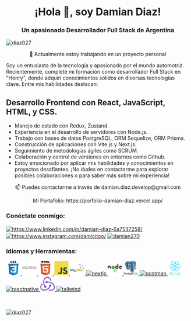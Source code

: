 <h1 align="center">¡Hola 👋, soy Damian Diaz!</h1>
<h3 align="center">Un apasionado Desarrollador Full Stack de Argentina</h3>

<p align="left"> <img src="https://komarev.com/ghpvc/?username=diaz027&label=Vistas%20de%20perfil&color=0e75b6&style=flat" alt="diaz027" /> </p>

<p align="center"> 🔭 Actualmente estoy trabajando en un proyecto personal</p>

<p> Soy un entusiasta de la tecnología y apasionado por el mundo automotriz. Recientemente, completé mi formación como desarrollador Full Stack en "Henry", donde adquirí conocimientos sólidos en diversas tecnologías clave. Entre mis habilidades destacan:</p>

<h2>Desarrollo Frontend con React, JavaScript, HTML, y CSS.</h2>
<ul>
    <li>Manejo de estado con Redux, Zustand.</li>
    <li>Experiencia en el desarrollo de servidores con Node.js.</li>
    <li>Trabajo con bases de datos PostgreSQL, ORM Sequelize, ORM Prisma.</li>
    <li>Construcción de aplicaciones con Vite.js y Next.js.</li>
    <li>Seguimiento de metodologías ágiles como SCRUM.</li>
    <li>Colaboración y control de versiones en entornos como Github.</li>
    <li>Estoy emocionado por aplicar mis habilidades y conocimientos en proyectos desafiantes. ¡No dudes en contactarme para explorar posibles colaboraciones o para saber más sobre mi experiencia!</li>
</ul>

<p align="center"> 📫 Puedes contactarme a través de damian.diaz.develop@gmail.com</p>
<p align="center"> Mi Portafolio: <a href="https://porfolio-damian-diaz.vercel.app/"></a>https://porfolio-damian-diaz.vercel.app/</p>

<h3 align="left">Conéctate conmigo:</h3>
<p align="left">
<a href="https://linkedin.com/in/https://www.linkedin.com/in/damian-diaz-6a7537258/" target="blank"><img align="center" src="https://raw.githubusercontent.com/rahuldkjain/github-profile-readme-generator/master/src/images/icons/Social/linked-in-alt.svg" alt="https://www.linkedin.com/in/damian-diaz-6a7537258/" height="30" width="40" /></a>
<a href="https://instagram.com/https://www.instagram.com/damicitoo/" target="blank"><img align="center" src="https://raw.githubusercontent.com/rahuldkjain/github-profile-readme-generator/master/src/images/icons/Social/instagram.svg" alt="https://www.instagram.com/damicitoo/" height="30" width="40" /></a>
<a href="https://discord.gg/damian270" target="blank"><img align="center" src="https://raw.githubusercontent.com/rahuldkjain/github-profile-readme-generator/master/src/images/icons/Social/discord.svg" alt="damian270" height="30" width="40" /></a>
</p>

<h3 align="left">Idiomas y Herramientas:</h3>
<p align="left"> <a href="https://www.w3schools.com/css/" target="_blank" rel="noreferrer"> <img src="https://raw.githubusercontent.com/devicons/devicon/master/icons/css3/css3-original-wordmark.svg" alt="css3" width="40" height="40"/> </a> <a href="https://expressjs.com" target="_blank" rel="noreferrer"> <img src="https://raw.githubusercontent.com/devicons/devicon/master/icons/express/express-original-wordmark.svg" alt="express" width="40" height="40"/> </a> <a href="https://www.w3.org/html/" target="_blank" rel="noreferrer"> <img src="https://raw.githubusercontent.com/devicons/devicon/master/icons/html5/html5-original-wordmark.svg" alt="html5" width="40" height="40"/> </a> <a href="https://developer.mozilla.org/en-US/docs/Web/JavaScript" target="_blank" rel="noreferrer"> <img src="https://raw.githubusercontent.com/devicons/devicon/master/icons/javascript/javascript-original.svg" alt="javascript" width="40" height="40"/> </a> <a href="https://www.mysql.com/" target="_blank" rel="noreferrer"> <img src="https://raw.githubusercontent.com/devicons/devicon/master/icons/mysql/mysql-original-wordmark.svg" alt="mysql" width="40" height="40"/> </a> <a href="https://nextjs.org/" target="_blank" rel="noreferrer"> <img src="https://cdn.worldvectorlogo.com/logos/nextjs-2.svg" alt="nextjs" width="40" height="40"/> </a> <a href="https://nodejs.org" target="_blank" rel="noreferrer"> <img src="https://raw.githubusercontent.com/devicons/devicon/master/icons/nodejs/nodejs-original-wordmark.svg" alt="nodejs" width="40" height="40"/> </a> <a href="https://www.postgresql.org" target="_blank" rel="noreferrer"> <img src="https://raw.githubusercontent.com/devicons/devicon/master/icons/postgresql/postgresql-original-wordmark.svg" alt="postgresql" width="40" height="40"/> </a> <a href="https://postman.com" target="_blank" rel="noreferrer"> <img src="https://www.vectorlogo.zone/logos/getpostman/getpostman-icon.svg" alt="postman" width="40" height="40"/> </a> <a href="https://reactjs.org/" target="_blank" rel="noreferrer"> <img src="https://raw.githubusercontent.com/devicons/devicon/master/icons/react/react-original-wordmark.svg" alt="react" width="40" height="40"/> </a> <a href="https://reactnative.dev/" target="_blank" rel="noreferrer"> <img src="https://reactnative.dev/img/header_logo.svg" alt="reactnative" width="40" height="40"/> </a> <a href="https://redux.js.org" target="_blank" rel="noreferrer"> <img src="https://raw.githubusercontent.com/devicons/devicon/master/icons/redux/redux-original.svg" alt="redux" width="40" height="40"/> </a> <a href="https://tailwindcss.com/" target="_blank" rel="noreferrer"> <img src="https://www.vectorlogo.zone/logos/tailwindcss/tailwindcss-icon.svg" alt="tailwind" width="40" height="40"/> </a> </p>
<br>
<p><img align="center" src="https://github-readme-stats.vercel.app/api/top-langs?username=diaz027&show_icons=true&locale=en&layout=compact" alt="diaz027" /></p>
